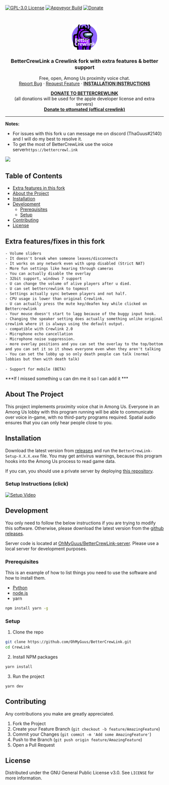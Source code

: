 
[![GPL-3.0 License][license-shield]][license-url] [![Appveyor Build][appveyor-shield]][appveyor-url] [![Donate][paypal-shield]](paypal-url)

<br />
<p align="center">
  <a href="https://github.com/ottomated/CrewLink">
    <img src="logo.png" alt="Logo" width="80" height="80">
  </a>
  <h3 align="center">BetterCrewLink a Crewlink fork with extra features & better support</h3>


  <p align="center">
    Free, open, Among Us proximity voice chat.
    <br />
    <a href="https://github.com/OhMyGuus/CrewLink/issues">Report Bug</a>
    ·
    <a href="https://github.com/OhMyGuus/CrewLink/issues">Request Feature</a>
    ·
    <a href="#installation"><b>INSTALLATION INSTRUCTIONS</b></a>
  </p>
  <p align="center">
    <b><a href="https://www.paypal.com/donate?hosted_button_id=KS43BDTGN76JQ">DONATE TO BETTERCREWLINK</a></b></br>
  (all donations will be used for the apple developer license and extra servers)</br>
   <b><a href="https://paypal.me/ottomated">Donate to ottomated (offical crewlink)</a></b>
  </p>
</p>
<hr />

<p>
  
<b>Notes:</b><br />

 - For issues with this fork u can message me on discord (ThaGuus#2140) and I will do
   my best to resolve it.
  -  To get the most of BetterCrewLink use the voice server`https://bettercrewl.ink`

</p>
<a href="https://discord.gg/qDqTzvj4SH"> <img src="https://i.imgur.com/XpnBhTW.png" width="150px" /> </a>



<!-- TABLE OF CONTENTS -->
## Table of Contents

* [Extra features in this fork](#extra-features-in-this-fork)
* [About the Project](#about-the-project)
* [Installation](#installation)
* [Development](#development)
  * [Prerequisites](#prerequisites)
  * [Setup](#setup)
* [Contributing](#contributing)
* [License](#license)

<!-- EXTRA FEATURES-->
## Extra features/fixes in this fork
```
- Volume sliders
- It doesn't break when someone leaves/disconnects
- It works on any network even with upnp disabled (Strict NAT)
- More fun settings like hearing through cameras 
- You can actually disable the overlay
- 32bit support, windows 7 support
- U can change the volume of alive players after u died. 
- U can set bettercrewlink to topmost
- Settings actually sync between players and not half. 
- CPU usage is lower than original Crewlink. 
- U can actually press the mute key/deafen key while clicked on Bettercrewlink 
- Your mouse doesn't start to lagg because of the buggy input hook. 
- Changing the speaker setting does actually something unlike original crewlink where it is always using the default output. 
- compatible with Crewlink 2.0 
- Microphone echo cancellation 
- Microphone noise suppression. 
- more overlay positions and you can set the overlay to the top/bottom and you can set it so it shows everyone even when they aren't talking
- You can set the lobby up so only death people can talk (normal lobbies but then with death talk)

- Support for mobile (BETA)
```
***If I missed something u can dm me it so I can add it ***

<!-- ABOUT THE PROJECT -->
## About The Project

This project implements proximity voice chat in Among Us. Everyone in an Among Us lobby with this program running will be able to communicate over voice in-game, with no third-party programs required. Spatial audio ensures that you can only hear people close to you.

## Installation

Download the latest version from [releases](https://github.com/OhMyGuus/CrewLink/releases) and run the `BetterCrewLink-Setup-X.X.X.exe` file. You may get antivirus warnings, because this program hooks into the Among Us process to read game data.

If you can, you should use a private server by deploying [this repository](https://github.com/OhMyGuus/BetterCrewLink-server).

### Setup Instructions (click)

[![Setup Video](https://img.youtube.com/vi/_8F4f5iQEIc/0.jpg)](https://www.youtube.com/watch?v=_8F4f5iQEIc "CrewLink Setup Instructions")

## Development

You only need to follow the below instructions if you are trying to modify this software. Otherwise, please download the latest version from the [github releases](https://github.com/OhMyGuus/CrewLink/releases).

Server code is located at [OhMyGuus/BetterCrewLink-server](https://github.com/OhMyGuus/BetterCrewLink-server). Please use a local server for development purposes.

### Prerequisites

This is an example of how to list things you need to use the software and how to install them.
* [Python](https://www.python.org/downloads/)
* [node.js](https://nodejs.org/en/download/)
* yarn
```sh
npm install yarn -g
```

### Setup

1. Clone the repo
```sh
git clone https://github.com/OhMyGuus/BetterCrewLink.git
cd CrewLink
```
2. Install NPM packages
```sh
yarn install
```
3. Run the project
```JS
yarn dev
```

<!-- CONTRIBUTING -->
## Contributing

Any contributions you make are greatly appreciated.

1. Fork the Project
2. Create your Feature Branch (`git checkout -b feature/AmazingFeature`)
3. Commit your Changes (`git commit -m 'Add some AmazingFeature'`)
4. Push to the Branch (`git push origin feature/AmazingFeature`)
5. Open a Pull Request


## License

Distributed under the GNU General Public License v3.0. See `LICENSE` for more information.


[license-shield]: https://img.shields.io/github/license/OhMyGuus/BetterCrewLink.svg?style=flat-square
[license-url]: https://github.com/OhMyGuus/BetterCrewLink/blob/master/LICENSE
[appveyor-shield]: https://img.shields.io/appveyor/build/OhMyGuus/bettercrewlink
[appveyor-url]: https://ci.appveyor.com/project/OhMyGuus/bettercrewlink
[paypal-url]: https://www.paypal.com/donate?hosted_button_id=KS43BDTGN76JQ
[paypal-shield]: https://img.shields.io/badge/Donate-PayPal-green.svg
